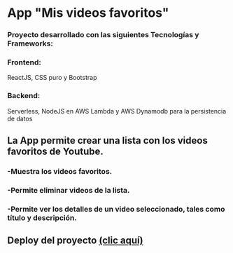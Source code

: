# App "Mis videos favoritos"

### Proyecto desarrollado con las siguientes Tecnologías y Frameworks:
### Frontend:
ReactJS, CSS puro y Bootstrap

### Backend:
Serverless, NodeJS en AWS Lambda y AWS Dynamodb para la persistencia de datos

## La App permite crear una lista con los videos favoritos de Youtube.
### -Muestra los videos favoritos.
### -Permite eliminar videos de la lista.
### -Permite ver los detalles de un video seleccionado, tales como título y descripción.


## Deploy del proyecto [(clic aquí)](https://facebook.github.io/create-react-app/docs/running-tests)
